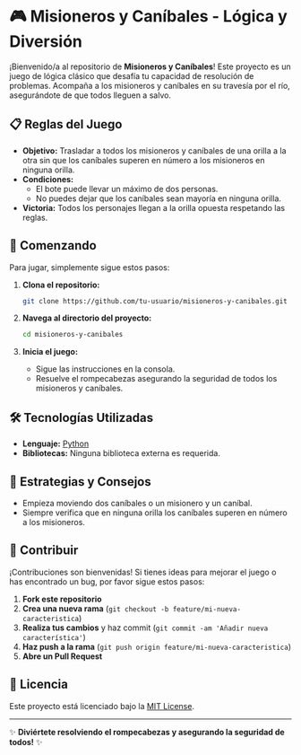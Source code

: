 # 🎮 Misioneros y Caníbales - Lógica y Diversión

¡Bienvenido/a al repositorio de **Misioneros y Caníbales**! Este proyecto es un juego de lógica clásico que desafía tu capacidad de resolución de problemas. Acompaña a los misioneros y caníbales en su travesía por el río, asegurándote de que todos lleguen a salvo.

## 📋 Reglas del Juego

- **Objetivo:** Trasladar a todos los misioneros y caníbales de una orilla a la otra sin que los caníbales superen en número a los misioneros en ninguna orilla.
- **Condiciones:**
  - El bote puede llevar un máximo de dos personas.
  - No puedes dejar que los caníbales sean mayoría en ninguna orilla.
- **Victoria:** Todos los personajes llegan a la orilla opuesta respetando las reglas.

## 🚀 Comenzando

Para jugar, simplemente sigue estos pasos:

1. **Clona el repositorio:**

    ```bash
    git clone https://github.com/tu-usuario/misioneros-y-canibales.git
    ```

2. **Navega al directorio del proyecto:**

    ```bash
    cd misioneros-y-canibales
    ```

3. **Inicia el juego:**

    - Sigue las instrucciones en la consola.
    - Resuelve el rompecabezas asegurando la seguridad de todos los misioneros y caníbales.

## 🛠️ Tecnologías Utilizadas

- **Lenguaje:** [Python](https://www.python.org/)
- **Bibliotecas:** Ninguna biblioteca externa es requerida.

## 🧠 Estrategias y Consejos

- Empieza moviendo dos caníbales o un misionero y un caníbal.
- Siempre verifica que en ninguna orilla los caníbales superen en número a los misioneros.

## 💬 Contribuir

¡Contribuciones son bienvenidas! Si tienes ideas para mejorar el juego o has encontrado un bug, por favor sigue estos pasos:

1. **Fork este repositorio**
2. **Crea una nueva rama** (`git checkout -b feature/mi-nueva-caracteristica`)
3. **Realiza tus cambios** y haz commit (`git commit -am 'Añadir nueva característica'`)
4. **Haz push a la rama** (`git push origin feature/mi-nueva-caracteristica`)
5. **Abre un Pull Request**

## 📜 Licencia

Este proyecto está licenciado bajo la [MIT License](LICENSE).

---

✨ **Diviértete resolviendo el rompecabezas y asegurando la seguridad de todos!** ✨

